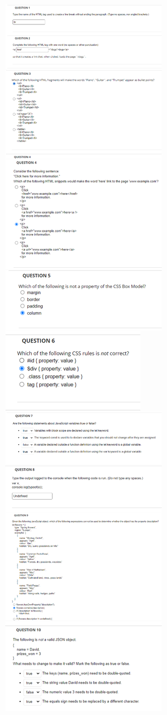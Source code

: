![](2024-04-28-21-29-20.png)
![](2024-04-28-21-29-28.png)
![](2024-04-28-21-29-36.png)
![](2024-04-28-21-29-43.png)
![](2024-04-28-21-29-49.png)
![](2024-04-28-21-29-56.png)
![](2024-04-28-21-30-04.png)
![](2024-04-28-21-30-14.png)
![](2024-04-28-21-33-00.png)

